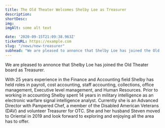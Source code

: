 ```yaml
---
title: The Old Theater Welcomes Shelby Loe as Treasurer
description:  
shortDesc: 
img: 
imgAlt: some alt text

date: '2020-09-15T21:09:38.963Z'
ticketURL: https://example.com
slug: "/news/new-treasurer"
subhead: "We are pleased to annonce that Shelby Loe has joined the Old Theater board as Treasurer."
---
```


We are pleased to annonce that Shelby Loe has joined the Old Theater board as Treasurer.

With 25 years experience in the Finance and Accounting field Shelby has held roles in payroll, cost accounting, staff accounting, collections, office management, Executive level management, and Human Resources.  Prior to working in accounting Shelby spent 14 years in military intelligence as an electronic warfare signal intelligence analyst.  Currently she is an Advanced Director with Pampered Chef, a member of the Disabled American Veterans (DAV) and volunteer Treasurer for OTC.  She and her husband Steven moved to Oriental in 2019 and look forward to exploring and enjoying all the area has to offer.


